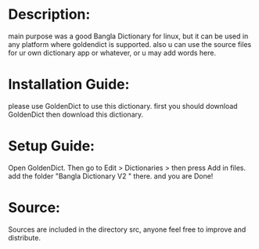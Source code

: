 # Description:
main purpose was a good Bangla Dictionary for linux, but it can be used in any platform where goldendict is supported.
also u can use the source files for ur own dictionary app or whatever, or u may add words here. 

# Installation Guide:
please use GoldenDict to use this dictionary.
first you should download GoldenDict then 
download this dictionary.

# Setup Guide:
Open GoldenDict. Then go to Edit > Dictionaries >
then press Add in files. add the folder "Bangla Dictionary V2 " there. and you are Done!

# Source:
Sources are included in the directory src, anyone feel free to improve and distribute.
